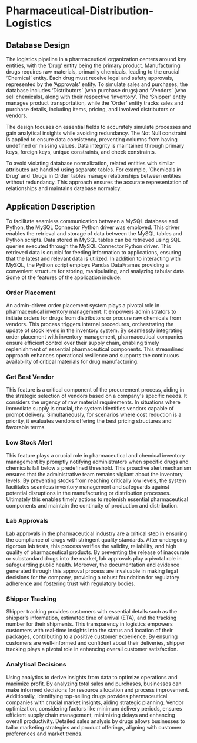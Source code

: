 # Pharmaceutical-Distribution-Logistics

## Database Design

The logistics pipeline in a pharmaceutical organization centers around key entities, with the ‘Drug’ entity being the primary product. Manufacturing drugs requires raw materials, primarily chemicals, leading to the crucial ‘Chemical’ entity. Each drug must receive legal and safety approvals, represented by the ‘Approvals’ entity. To simulate sales and purchases, the database includes ‘Distributors’ (who purchase drugs) and ‘Vendors’ (who sell chemicals), along with their respective ‘Inventory’. The ‘Shipper’ entity manages product transportation, while the ‘Order’ entity tracks sales and purchase details, including items, pricing, and involved distributors or vendors.

The design focuses on essential fields to accurately simulate processes and gain analytical insights while avoiding redundancy. The Not Null constraint is applied to ensure data consistency, preventing columns from having undefined or missing values. Data integrity is maintained through primary keys, foreign keys, unique constraints, and check constraints.

To avoid violating database normalization, related entities with similar attributes are handled using separate tables. For example, ‘Chemicals in Drug’ and ‘Drugs in Order’ tables manage relationships between entities without redundancy. This approach ensures the accurate representation of relationships and maintains database normalcy.

## Application Description

To facilitate seamless communication between a MySQL database and Python, the MySQL Connector Python driver was employed. This driver enables the retrieval and storage of data between the MySQL tables and Python scripts. Data stored in MySQL tables can be retrieved using SQL queries executed through the MySQL Connector Python driver. This retrieved data is crucial for feeding information to applications, ensuring that the latest and relevant data is utilized.
In addition to interacting with MySQL, the Python script employs Pandas DataFrames providing a convenient structure for storing, manipulating, and analyzing tabular data.
Some of the features of the application include:

### Order Placement
An admin-driven order placement system plays a pivotal role in pharmaceutical inventory management. It empowers administrators to initiate orders for drugs from distributors or procure raw chemicals from vendors. This process triggers internal procedures, orchestrating the update of stock levels in the inventory system. By seamlessly integrating order placement with inventory management, pharmaceutical companies ensure efficient control over their supply chain, enabling timely replenishment of essential pharmaceutical components. This streamlined approach enhances operational resilience and supports the continuous availability of critical materials for drug manufacturing.

### Get Best Vendor
This feature is a critical component of the procurement process, aiding in the strategic selection of vendors based on a company's specific needs. It considers the urgency of raw material requirements. In situations where immediate supply is crucial, the system identifies vendors capable of prompt delivery. Simultaneously, for scenarios where cost reduction is a priority, it evaluates vendors offering the best pricing structures and favorable terms.

### Low Stock Alert
This feature plays a crucial role in pharmaceutical and chemical inventory management by promptly notifying administrators when specific drugs and chemicals fall below a predefined threshold. This proactive alert mechanism ensures that the administrative team remains vigilant about the inventory levels. By preventing stocks from reaching critically low levels, the system facilitates seamless inventory management and safeguards against potential disruptions in the manufacturing or distribution processes. Ultimately this enables timely actions to replenish essential pharmaceutical components and maintain the continuity of production and distribution.

### Lab Approvals
Lab approvals in the pharmaceutical industry are a critical step in ensuring the compliance of drugs with stringent quality standards. After undergoing rigorous lab tests, this process verifies the validity, reliability, and high quality of pharmaceutical products. By preventing the release of inaccurate or substandard drugs into the market, lab approvals play a pivotal role in safeguarding public health. Moreover, the documentation and evidence generated through this approval process are invaluable in making legal decisions for the company, providing a robust foundation for regulatory adherence and fostering trust with regulatory bodies.

### Shipper Tracking
Shipper tracking provides customers with essential details such as the shipper's information, estimated time of arrival (ETA), and the tracking number for their shipments. This transparency in logistics empowers customers with real-time insights into the status and location of their packages, contributing to a positive customer experience. By ensuring customers are well-informed and confident about their deliveries, shipper tracking plays a pivotal role in enhancing overall customer satisfaction.

### Analytical Decisions
Using analytics to derive insights from data to optimize operations and maximize profit. By analyzing total sales and purchases, businesses can make informed decisions for resource allocation and process improvement. Additionally, identifying top-selling drugs provides pharmaceutical companies with crucial market insights, aiding strategic planning. Vendor optimization, considering factors like minimum delivery periods, ensures efficient supply chain management, minimizing delays and enhancing overall productivity. Detailed sales analysis by drugs allows businesses to tailor marketing strategies and product offerings, aligning with customer preferences and market trends.
